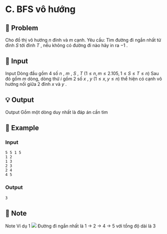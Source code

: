 # C. BFS vô hướng

## 📖 Problem

Cho đồ thị vô hướng
$n$
đỉnh và
$m$
cạnh.
Yêu cầu:
Tìm đường đi ngắn nhất từ đỉnh
$S$
tới đỉnh
$T$
, nếu không có đường đi nào hãy in ra
$- 1$
.


## 🧩 Input

Input
Dòng đầu gồm
$4$
số
$n$
,
$m$
,
$S$
,
$T$
$(1 ≤n,m≤ 2.105, 1 ≤S≤T≤n)$
Sau đó gồm
$m$
dòng, dòng thứ
$i$
gồm
$2$
số
$x$
,
$y$
$(1 ≤x,y≤n)$
thể hiện có cạnh vô hướng nối giữa
$2$
đỉnh
$x$
và
$y$
.


## 💡 Output

Output
Gồm một dòng duy nhất là đáp án cần tìm


## 🧠 Example

### Input

```text
5 5 1 5
1 2
1 3
2 3
2 4
4 5
```

### Output

```text
3
```



## 📝 Note

Note
Ví dụ
$1$
![](https://espresso.codeforces.com/49e92195cbd7eb8a4072ec830d32ea1196f8176e.png)
Đường đi ngắn nhất là
$1$
->
$2$
->
$4$
->
$5$
với tổng độ dài là
$3$


